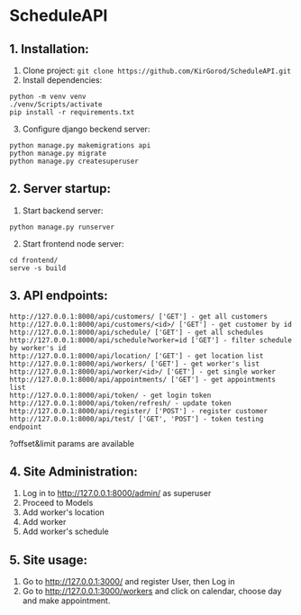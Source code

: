 # ScheduleAPI

## 1. Installation: 
1. Clone project:
```git clone https://github.com/KirGorod/ScheduleAPI.git```
2. Install dependencies:
```
python -m venv venv
./venv/Scripts/activate
pip install -r requirements.txt
```
3. Configure django beckend server:
```
python manage.py makemigrations api
python manage.py migrate
python manage.py createsuperuser
```

## 2. Server startup:
1. Start backend server:
```
python manage.py runserver
```
2. Start frontend node server:
```
cd frontend/
serve -s build
```

## 3. API endpoints:
```
http://127.0.0.1:8000/api/customers/ ['GET'] - get all customers
http://127.0.0.1:8000/api/customers/<id>/ ['GET'] - get customer by id
http://127.0.0.1:8000/api/schedule/ ['GET'] - get all schedules
http://127.0.0.1:8000/api/schedule?worker=id ['GET'] - filter schedule by worker's id
http://127.0.0.1:8000/api/location/ ['GET'] - get location list
http://127.0.0.1:8000/api/workers/ ['GET'] - get worker's list
http://127.0.0.1:8000/api/worker/<id>/ ['GET'] - get single worker
http://127.0.0.1:8000/api/appointments/ ['GET'] - get appointments list
http://127.0.0.1:8000/api/token/ - get login token
http://127.0.0.1:8000/api/token/refresh/ - update token
http://127.0.0.1:8000/api/register/ ['POST'] - register customer
http://127.0.0.1:8000/api/test/ ['GET', 'POST'] - token testing endpoint
```
?offset&limit params are available

## 4. Site Administration:
1. Log in to http://127.0.0.1:8000/admin/ as superuser
2. Proceed to Models
3. Add worker's location
4. Add worker
5. Add worker's schedule

## 5. Site usage:
1. Go to http://127.0.0.1:3000/ and register User, then Log in
2. Go to http://127.0.0.1:3000/workers and click on calendar, choose day and make appointment.

